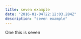 ```yaml
---
title: seven example
date: "2016-01-04T22:12:03.284Z"
description: "seven example"
---
```


One this is seven